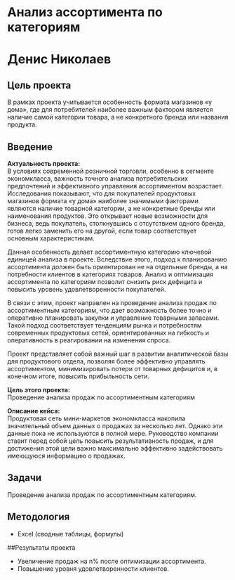 # Анализ ассортимента по категориям
# Денис Николаев

## Цель проекта
В рамках проекта учитывается особенность формата магазинов «у дома», где для потребителей наиболее важным фактором является наличие самой категории товара, а не конкретного бренда или названия продукта.  

## Введение
**Актуальность проекта:**  
В условиях современной розничной торговли, особенно в сегменте экономкласса, важность точного анализа потребительских предпочтений и эффективного управления ассортиментом возрастает. Исследования показывают, что для покупателей продуктовых магазинов формата «у дома» наиболее значимыми факторами являются наличие товарной категории, а не конкретные бренды или наименования продуктов. Это открывает новые возможности для бизнеса, ведь покупатель, столкнувшись с отсутствием одного бренда, готов легко заменить его на другой, если товар соответствует основным характеристикам.

Данная особенность делает ассортиментную категорию ключевой единицей анализа в проекте. Вследствие этого, подход к планированию ассортимента должен быть ориентирован не на отдельные бренды, а на потребности клиентов в категориях товаров. Анализ и оптимизация ассортимента по категориям позволит снизить риск дефицита и повысить уровень удовлетворенности покупателей.

В связи с этим, проект направлен на проведение анализа продаж по ассортиментным категориям, что дает возможность более точно и оперативно планировать закупки и управление товарными запасами. Такой подход соответствует тенденциям рынка и потребностям современных продуктовых сетей, ориентированных на гибкость и оперативность в реагировании на изменения спроса.

Проект представляет собой важный шаг в развитии аналитической базы для продуктового отдела, позволяя более эффективно управлять ассортиментом, минимизировать потери от товарных дефицитов и, в конечном итоге, повысить прибыльность сети.

**Цель этого проекта:**  
Проведение анализа продаж по ассортиментным категориям  

**Описание кейса:**  
Продуктовая сеть мини-маркетов экономкласса накопила значительный объем данных о продажах за несколько лет. Однако эти данные пока не используются в полной мере. Руководство компании ставит перед собой цель повысить результативность продаж, и для достижения этой цели важно максимально эффективно задействовать имеющуюся информацию о продажах.

## Задачи
Проведение анализа продаж по ассортиментным категориям.

## Методология
- Excel (сводные таблицы, формулы)

##Результаты проекта
- Увеличение продаж на n% после оптимизации ассортимента.
- Повышение уровня удовлетворенности клиентов.
